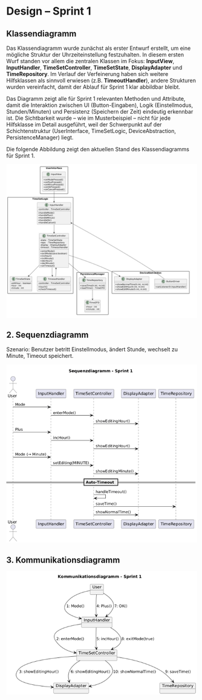# Design – Sprint 1

## Klassendiagramm

Das Klassendiagramm wurde zunächst als erster Entwurf erstellt, um eine mögliche Struktur der Uhrzeiteinstellung festzuhalten. In diesem ersten Wurf standen vor allem die zentralen Klassen im Fokus: **InputView**, **InputHandler**, **TimeSetController**, **TimeSetState**, **DisplayAdapter** und **TimeRepository**. Im Verlauf der Verfeinerung haben sich weitere Hilfsklassen als sinnvoll erwiesen (z.B. **TimeoutHandler**), andere Strukturen wurden vereinfacht, damit der Ablauf für Sprint 1 klar abbildbar bleibt.

Das Diagramm zeigt alle für Sprint 1 relevanten Methoden und Attribute, damit die Interaktion zwischen UI (Button-Eingaben), Logik (Einstellmodus, Stunden/Minuten) und Persistenz (Speichern der Zeit) eindeutig erkennbar ist. Die Sichtbarkeit wurde – wie im Musterbeispiel – nicht für jede Hilfsklasse im Detail ausgeführt, weil der Schwerpunkt auf der Schichtenstruktur (UserInterface, TimeSetLogic, DeviceAbstraction, PersistenceManager) liegt.

Die folgende Abbildung zeigt den aktuellen Stand des Klassendiagramms für Sprint 1.



![Klassendiagramm Sprint 1](../../referenziert/Design/ClassDiagramm_Sprint1.jpg) 


## 2. Sequenzdiagramm

Szenario: Benutzer betritt Einstellmodus, ändert Stunde, wechselt zu Minute, Timeout speichert.

![Sequenzdiagramm Sprint 1](../../referenziert/Design/Sequenzdiagramm.png)

## 3. Kommunikationsdiagramm

![Kommunikationsdiagramm Sprint 1](./Kommunikationsdiagramm_Sprint1.png)



